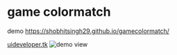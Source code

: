 # game colormatch

demo
https://shobhitsingh29.github.io/gamecolormatch/

[uideveloper.tk](https://uideveloper.tk/)
![demo view](https://shobhitsingh29.github.io/gamecolormatch/ss.png)


